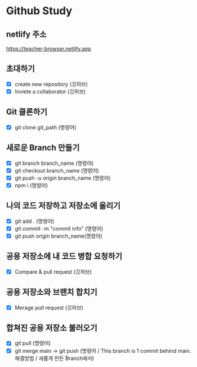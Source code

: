 # Github Study

## netlify 주소
https://teacher-browser.netlify.app

## 초대하기
* [x] create new repository (깃허브)
* [x] Inviete a collaborator (깃허브)

## Git 클론하기
* [x] git clone git_path (명령어)

## 새로운 Branch 만들기
* [x] git branch branch_name (명령어)
* [x] git checkout branch_name (명령어)
* [x] git push -u origin branch_name (명령어)
* [x] npm i (명령어)
 
## 나의 코드 저장하고 저장소에 올리기
* [x] git add . (명령어)
* [x] git commit -m "commit info" (명령어)
* [x] git push origin branch_name(명령어)

## 공용 저장소에 내 코드 병합 요청하기
* [x] Compare & pull request (깃허브)

## 공용 저장소와 브랜치 합치기
* [x] Merage pull request (깃허브)

## 합쳐진 공용 저장소 불러오기
* [x] git pull (명령어)
* [x] git merge main -> git push (명령어 / This branch is 1 commit behind main. 해결방법 / 새롭게 만든 Branch에서)
